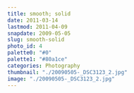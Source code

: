 ```yaml
---
title: smooth; solid
date: 2011-03-14
lastmod: 2011-04-09
snapdate: 2009-05-05
slug: smooth-solid
photo_id: 4
palette0: "#0"
palette1: "#80a1ce"
categories: Photography
thumbnail: "./20090505-_DSC3123_2.jpg"
image: "./20090505-_DSC3123_2.jpg"
---
```

